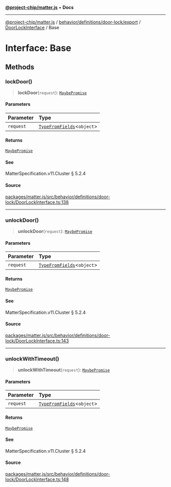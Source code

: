 [**@project-chip/matter.js**](../../../../../../../README.md) • **Docs**

***

[@project-chip/matter.js](../../../../../../../modules.md) / [behavior/definitions/door-lock/export](../../../README.md) / [DoorLockInterface](../README.md) / Base

# Interface: Base

## Methods

### lockDoor()

> **lockDoor**(`request`): [`MaybePromise`](../../../../../../../util/export/README.md#maybepromiset)

#### Parameters

| Parameter | Type |
| :------ | :------ |
| `request` | [`TypeFromFields`](../../../../../../../tlv/export/README.md#typefromfieldsf)\<`object`\> |

#### Returns

[`MaybePromise`](../../../../../../../util/export/README.md#maybepromiset)

#### See

MatterSpecification.v11.Cluster § 5.2.4

#### Source

[packages/matter.js/src/behavior/definitions/door-lock/DoorLockInterface.ts:138](https://github.com/project-chip/matter.js/blob/7a8cbb56b87d4ccf34bec5a9a95ab40a1711324f/packages/matter.js/src/behavior/definitions/door-lock/DoorLockInterface.ts#L138)

***

### unlockDoor()

> **unlockDoor**(`request`): [`MaybePromise`](../../../../../../../util/export/README.md#maybepromiset)

#### Parameters

| Parameter | Type |
| :------ | :------ |
| `request` | [`TypeFromFields`](../../../../../../../tlv/export/README.md#typefromfieldsf)\<`object`\> |

#### Returns

[`MaybePromise`](../../../../../../../util/export/README.md#maybepromiset)

#### See

MatterSpecification.v11.Cluster § 5.2.4

#### Source

[packages/matter.js/src/behavior/definitions/door-lock/DoorLockInterface.ts:143](https://github.com/project-chip/matter.js/blob/7a8cbb56b87d4ccf34bec5a9a95ab40a1711324f/packages/matter.js/src/behavior/definitions/door-lock/DoorLockInterface.ts#L143)

***

### unlockWithTimeout()

> **unlockWithTimeout**(`request`): [`MaybePromise`](../../../../../../../util/export/README.md#maybepromiset)

#### Parameters

| Parameter | Type |
| :------ | :------ |
| `request` | [`TypeFromFields`](../../../../../../../tlv/export/README.md#typefromfieldsf)\<`object`\> |

#### Returns

[`MaybePromise`](../../../../../../../util/export/README.md#maybepromiset)

#### See

MatterSpecification.v11.Cluster § 5.2.4

#### Source

[packages/matter.js/src/behavior/definitions/door-lock/DoorLockInterface.ts:148](https://github.com/project-chip/matter.js/blob/7a8cbb56b87d4ccf34bec5a9a95ab40a1711324f/packages/matter.js/src/behavior/definitions/door-lock/DoorLockInterface.ts#L148)
